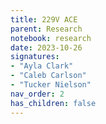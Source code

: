 ```yaml
---
title: 229V ACE
parent: Research
notebook: research
date: 2023-10-26
signatures:
- "Ayla Clark"
- "Caleb Carlson"
- "Tucker Nielson"
nav_order: 2
has_children: false
---
```


